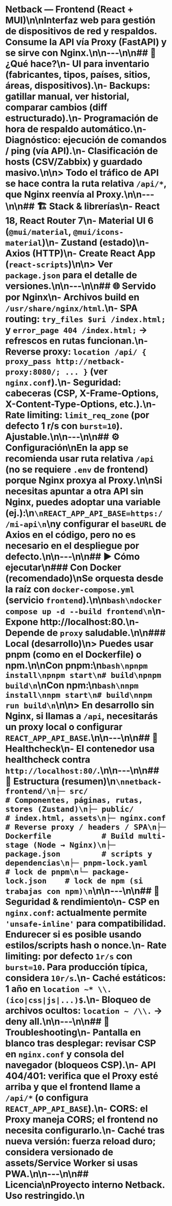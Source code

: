 # Netback — Frontend (React + MUI)\n\nInterfaz web para **gestión de dispositivos de red y respaldos**. Consume la API vía **Proxy (FastAPI)** y se sirve con **Nginx**.\n\n---\n\n## 🧭 ¿Qué hace?\n- UI para **inventario** (fabricantes, tipos, países, sitios, áreas, dispositivos).\n- **Backups**: gatillar manual, ver historial, comparar cambios (diff estructurado).\n- **Programación** de hora de respaldo automático.\n- **Diagnóstico**: ejecución de comandos / ping (vía API).\n- **Clasificación** de hosts (CSV/Zabbix) y guardado masivo.\n\n> Todo el tráfico de API se hace contra la ruta **relativa** `/api/*`, que Nginx reenvía al **Proxy**.\n\n---\n\n## 🏗️ Stack & librerías\n- **React 18**, **React Router 7**\n- **Material UI 6** (`@mui/material`, `@mui/icons-material`)\n- **Zustand** (estado)\n- **Axios** (HTTP)\n- **Create React App** (`react-scripts`)\n\n> Ver `package.json` para el detalle de versiones.\n\n---\n\n## 🌐 Servido por Nginx\n- Archivos build en `/usr/share/nginx/html`.\n- **SPA routing**: `try_files $uri /index.html;` y `error_page 404 /index.html;` → refrescos en rutas funcionan.\n- **Reverse proxy**: `location /api/ { proxy_pass http://netback-proxy:8080/; ... }` (ver `nginx.conf`).\n- **Seguridad**: cabeceras (CSP, X-Frame-Options, X-Content-Type-Options, etc.).\n- **Rate limiting**: `limit_req_zone` (por defecto 1 r/s con `burst=10`). Ajustable.\n\n---\n\n## ⚙️ Configuración\nEn la app se recomienda usar **ruta relativa** `/api` (no se requiere `.env` de frontend) porque Nginx proxya al Proxy.\n\nSi necesitas apuntar a otra API **sin** Nginx, puedes adoptar una variable (ej.):\n```\nREACT_APP_API_BASE=https://mi-api\n```\ny configurar el `baseURL` de Axios en el código, pero **no es necesario** en el despliegue por defecto.\n\n---\n\n## ▶️ Cómo ejecutar\n### Con Docker (recomendado)\nSe orquesta desde la raíz con `docker-compose.yml` (servicio `frontend`).\n\n```bash\ndocker compose up -d --build frontend\n```\n- Expone **http://localhost:80**.\n- Depende de `proxy` saludable.\n\n### Local (desarrollo)\n> Puedes usar **pnpm** (como en el Dockerfile) o **npm**.\n\nCon **pnpm**:\n```bash\npnpm install\npnpm start\n# build\npnpm build\n```\nCon **npm**:\n```bash\nnpm install\nnpm start\n# build\nnpm run build\n```\n\n> En desarrollo sin Nginx, si llamas a `/api`, necesitarás un proxy local o configurar `REACT_APP_API_BASE`.\n\n---\n\n## 🧪 Healthcheck\n- El contenedor usa healthcheck contra `http://localhost:80/`.\n\n---\n\n## 📂 Estructura (resumen)\n```\nnetback-frontend/\n├─ src/                 # Componentes, páginas, rutas, stores (Zustand)\n├─ public/              # index.html, assets\n├─ nginx.conf           # Reverse proxy / headers / SPA\n├─ Dockerfile           # Build multi-stage (Node → Nginx)\n├─ package.json         # scripts y dependencias\n├─ pnpm-lock.yaml       # lock de pnpm\n└─ package-lock.json    # lock de npm (si trabajas con npm)\n```\n\n---\n\n## 🔐 Seguridad & rendimiento\n- **CSP** en `nginx.conf`: actualmente permite `'unsafe-inline'` para compatibilidad. Endurecer si es posible usando estilos/scripts hash o nonce.\n- **Rate limiting**: por defecto `1r/s` con `burst=10`. Para producción típica, considera `10r/s`.\n- **Caché estáticos**: 1 año en `location ~* \\.(ico|css|js|...)$`.\n- Bloqueo de archivos ocultos: `location ~ /\\.` → **deny all**.\n\n---\n\n## 🧰 Troubleshooting\n- **Pantalla en blanco tras desplegar**: revisar CSP en `nginx.conf` y consola del navegador (bloqueos CSP).\n- **API 404/401**: verifica que el Proxy esté arriba y que el frontend llame a `/api/*` (o configura `REACT_APP_API_BASE`).\n- **CORS**: el Proxy maneja CORS; el frontend no necesita configurarlo.\n- **Caché tras nueva versión**: fuerza reload duro; considera versionado de assets/Service Worker si usas PWA.\n\n---\n\n## Licencia\nProyecto interno Netback. Uso restringido.\n